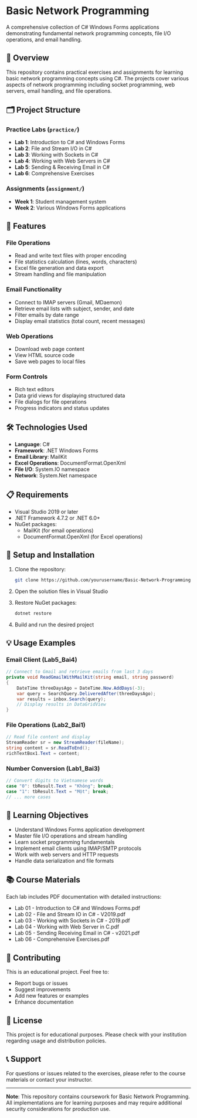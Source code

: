# Basic Network Programming

A comprehensive collection of C# Windows Forms applications demonstrating fundamental network programming concepts, file I/O operations, and email handling.

## 📖 Overview

This repository contains practical exercises and assignments for learning basic network programming concepts using C#. The projects cover various aspects of network programming including socket programming, web servers, email handling, and file operations.

## 🗂️ Project Structure

### Practice Labs (`practice/`)
- **Lab 1**: Introduction to C# and Windows Forms
- **Lab 2**: File and Stream I/O in C#
- **Lab 3**: Working with Sockets in C#
- **Lab 4**: Working with Web Servers in C#
- **Lab 5**: Sending & Receiving Email in C#
- **Lab 6**: Comprehensive Exercises

### Assignments (`assignment/`)
- **Week 1**: Student management system
- **Week 2**: Various Windows Forms applications

## 🚀 Features

### File Operations
- Read and write text files with proper encoding
- File statistics calculation (lines, words, characters)
- Excel file generation and data export
- Stream handling and file manipulation

### Email Functionality
- Connect to IMAP servers (Gmail, MDaemon)
- Retrieve email lists with subject, sender, and date
- Filter emails by date range
- Display email statistics (total count, recent messages)

### Web Operations
- Download web page content
- View HTML source code
- Save web pages to local files

### Form Controls
- Rich text editors
- Data grid views for displaying structured data
- File dialogs for file operations
- Progress indicators and status updates

## 🛠️ Technologies Used

- **Language**: C#
- **Framework**: .NET Windows Forms
- **Email Library**: MailKit
- **Excel Operations**: DocumentFormat.OpenXml
- **File I/O**: System.IO namespace
- **Network**: System.Net namespace

## 📋 Requirements

- Visual Studio 2019 or later
- .NET Framework 4.7.2 or .NET 6.0+
- NuGet packages:
  - MailKit (for email operations)
  - DocumentFormat.OpenXml (for Excel operations)

## 🔧 Setup and Installation

1. Clone the repository:
   ```bash
   git clone https://github.com/yourusername/Basic-Network-Programming.git
   ```

2. Open the solution files in Visual Studio

3. Restore NuGet packages:
   ```bash
   dotnet restore
   ```

4. Build and run the desired project

## 💡 Usage Examples

### Email Client (Lab5_Bai4)
```csharp
// Connect to Gmail and retrieve emails from last 3 days
private void ReadGmailWithMailKit(string email, string password)
{
    DateTime threeDaysAgo = DateTime.Now.AddDays(-3);
    var query = SearchQuery.DeliveredAfter(threeDaysAgo);
    var results = inbox.Search(query);
    // Display results in DataGridView
}
```

### File Operations (Lab2_Bai1)
```csharp
// Read file content and display
StreamReader sr = new StreamReader(fileName);
string content = sr.ReadToEnd();
richTextBox1.Text = content;
```

### Number Conversion (Lab1_Bai3)
```csharp
// Convert digits to Vietnamese words
case "0": tbResult.Text = "Không"; break;
case "1": tbResult.Text = "Một"; break;
// ... more cases
```

## 🎯 Learning Objectives

- Understand Windows Forms application development
- Master file I/O operations and stream handling
- Learn socket programming fundamentals
- Implement email clients using IMAP/SMTP protocols
- Work with web servers and HTTP requests
- Handle data serialization and file formats

## 📚 Course Materials

Each lab includes PDF documentation with detailed instructions:
- Lab 01 - Introduction to C# and Windows Forms.pdf
- Lab 02 - File and Stream IO in C# - V2019.pdf
- Lab 03 - Working with Sockets in C# - 2019.pdf
- Lab 04 - Working with Web Server in C.pdf
- Lab 05 - Sending Receiving Email in C# - v2021.pdf
- Lab 06 - Comprehensive Exercises.pdf

## 🤝 Contributing

This is an educational project. Feel free to:
- Report bugs or issues
- Suggest improvements
- Add new features or examples
- Enhance documentation

## 📄 License

This project is for educational purposes. Please check with your institution regarding usage and distribution policies.

## 📞 Support

For questions or issues related to the exercises, please refer to the course materials or contact your instructor.

---

**Note**: This repository contains coursework for Basic Network Programming. All implementations are for learning purposes and may require additional security considerations for production use.
